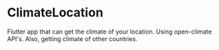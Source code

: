 # ClimateLocation
Flutter app that can get the climate of your location. Using open-climate API's. Also, getting climate of other countries.
